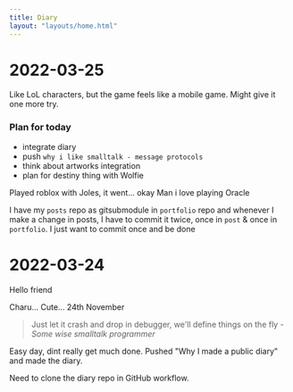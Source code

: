 ```yaml
---
title: Diary
layout: "layouts/home.html"
---
```

# 2022-03-25
Like LoL characters, but the game feels like a mobile game. Might give it one more try.

### Plan for today
- integrate diary
- push `why i like smalltalk - message protocols`
- think about artworks integration 
- plan for destiny thing with Wolfie

Played roblox with Joles, it went... okay
Man i love playing Oracle

I have my `posts` repo as gitsubmodule in `portfolio` repo and whenever I make a change in posts, I have to commit it twice, once in `post` & once in `portfolio`.
I just want to commit once and be done

# 2022-03-24

Hello friend

Charu... Cute... 24th November

> Just let it crash and drop in debugger, we'll define things on the fly - *Some wise smalltalk programmer*

Easy day, dint really get much done. Pushed "Why I made a public diary" and made the diary. 

Need to clone the diary repo in GitHub workflow.
